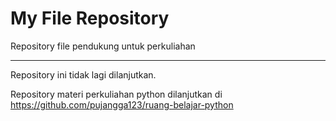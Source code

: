 # My File Repository

Repository file pendukung untuk perkuliahan

---

Repository ini tidak lagi dilanjutkan.

Repository materi perkuliahan python dilanjutkan di https://github.com/pujangga123/ruang-belajar-python
